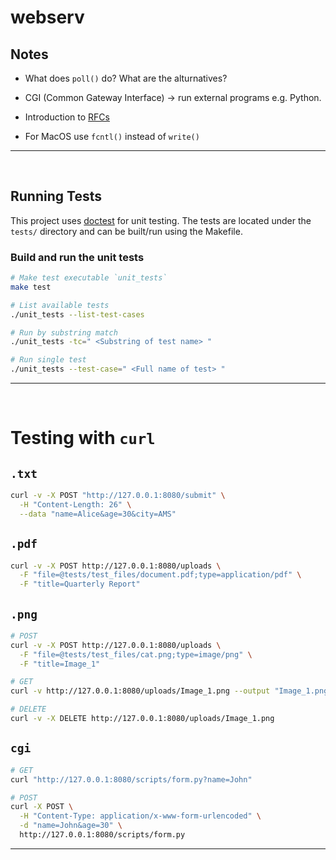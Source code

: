 # webserv

## Notes

- What does `poll()` do? What are the alturnatives?

- CGI (Common Gateway Interface) -> run external programs e.g. Python.

- Introduction to [RFCs](https://www.ietf.org/process/rfcs/#introduction)

- For MacOS use `fcntl()` instead of `write()`

---

<br/>



## Running Tests

This project uses [doctest](https://github.com/doctest/doctest) for unit testing. The tests are located under the `tests/` directory and can be built/run using the Makefile.

### Build and run the unit tests

```bash
# Make test executable `unit_tests`
make test

# List available tests
./unit_tests --list-test-cases

# Run by substring match
./unit_tests -tc=" <Substring of test name> "

# Run single test
./unit_tests --test-case=" <Full name of test> "
```

---

<br/>


# Testing with `curl`

## `.txt`

```bash
curl -v -X POST "http://127.0.0.1:8080/submit" \
  -H "Content-Length: 26" \
  --data "name=Alice&age=30&city=AMS"
```

## `.pdf`

```bash
curl -v -X POST http://127.0.0.1:8080/uploads \
  -F "file=@tests/test_files/document.pdf;type=application/pdf" \
  -F "title=Quarterly Report"
```

## `.png`

```bash
# POST
curl -v -X POST http://127.0.0.1:8080/uploads \
  -F "file=@tests/test_files/cat.png;type=image/png" \
  -F "title=Image_1"

# GET
curl -v http://127.0.0.1:8080/uploads/Image_1.png --output "Image_1.png"

# DELETE
curl -v -X DELETE http://127.0.0.1:8080/uploads/Image_1.png
```

## `cgi`

```bash
# GET
curl "http://127.0.0.1:8080/scripts/form.py?name=John"

# POST
curl -X POST \
  -H "Content-Type: application/x-www-form-urlencoded" \
  -d "name=John&age=30" \
  http://127.0.0.1:8080/scripts/form.py
```

---

<br/>

